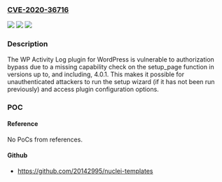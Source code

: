 ### [CVE-2020-36716](https://cve.mitre.org/cgi-bin/cvename.cgi?name=CVE-2020-36716)
![](https://img.shields.io/static/v1?label=Product&message=WP%20Activity%20Log&color=blue)
![](https://img.shields.io/static/v1?label=Version&message=*%3C%204.0.2%20&color=brighgreen)
![](https://img.shields.io/static/v1?label=Vulnerability&message=CWE-862%20Missing%20Authorization&color=brighgreen)

### Description

The WP Activity Log plugin for WordPress is vulnerable to authorization bypass due to a missing capability check on the setup_page function in versions up to, and including, 4.0.1. This makes it possible for unauthenticated attackers to run the setup wizard (if it has not been run previously) and access plugin configuration options.

### POC

#### Reference
No PoCs from references.

#### Github
- https://github.com/20142995/nuclei-templates

